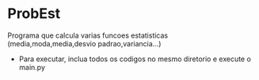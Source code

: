 # ProbEst

Programa que calcula varias funcoes estatisticas (media,moda,media,desvio padrao,variancia...)

- Para executar, inclua todos os codigos no mesmo diretorio e execute o main.py
